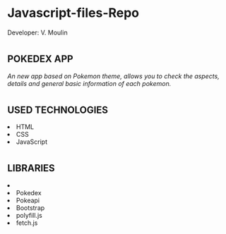 # Javascript-files-Repo

Developer: V. Moulin

# <h2> POKEDEX APP

_An new app based on Pokemon theme, allows you to check the aspects, details and general basic information of each pokemon._

# <h2> USED TECHNOLOGIES

<li> HTML <br>
<li>CSS <br>
<li>JavaScript <br>


# <h2>LIBRARIES
<li>
<li>Pokedex <br>
<li>Pokeapi <br>
<li>Bootstrap <br>
<li>polyfill.js <br>
<li>fetch.js <br>

